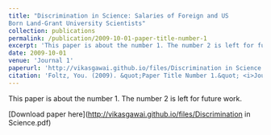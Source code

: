 ```yaml
---
title: "Discrimination in Science: Salaries of Foreign and US
Born Land-Grant University Scientists"
collection: publications
permalink: /publication/2009-10-01-paper-title-number-1
excerpt: 'This paper is about the number 1. The number 2 is left for future work.'
date: 2009-10-01
venue: 'Journal 1'
paperurl: 'http://vikasgawai.github.io/files/Discrimination in Science.pdf'
citation: 'Foltz, You. (2009). &quot;Paper Title Number 1.&quot; <i>Journal 1</i>. 1(1).'
---
```

This paper is about the number 1. The number 2 is left for future work.

[Download paper here](http://vikasgawai.github.io/files/Discrimination in Science.pdf)
